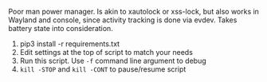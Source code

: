 Poor man power manager. Is akin to xautolock or xss-lock, but also works in Wayland and console, since activity tracking is done via evdev. Takes battery state into consideration.

1. pip3 install -r requirements.txt
2. Edit settings at the top of script to match your needs
3. Run this script. Use `-f` command line argument to debug
4. `kill -STOP` and `kill -CONT` to pause/resume script
